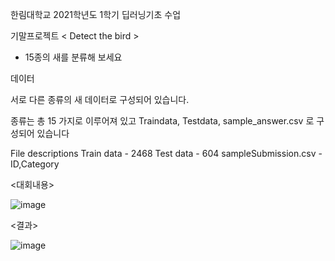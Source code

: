 한림대학교 2021학년도 1학기 딥러닝기초 수업

기말프로젝트 < Detect the bird >
- 15종의 새를 분류해 보세요


데이터

서로 다른 종류의 새 데이터로 구성되어 있습니다.

종류는 총 15 가지로 이루어져 있고 Traindata, Testdata, sample_answer.csv 로 구성되어 있습니다

File descriptions
Train data - 2468
Test data - 604
sampleSubmission.csv - ID,Category



<대회내용>

![image](https://user-images.githubusercontent.com/52689953/124404020-113bab00-dd74-11eb-985a-c174e30b7c9d.png)


<결과>

![image](https://user-images.githubusercontent.com/52689953/124404048-30d2d380-dd74-11eb-8d34-d57cadf35ae4.png)
